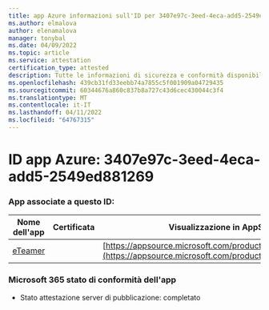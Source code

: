 ```yaml
---
title: app Azure informazioni sull'ID per 3407e97c-3eed-4eca-add5-2549ed881269
ms.author: elmalova
author: elenamalova
manager: tonybal
ms.date: 04/09/2022
ms.topic: article
ms.service: attestation
certification_type: attested
description: Tutte le informazioni di sicurezza e conformità disponibili per 3407e97c-3eed-4eca-add5-2549ed881269.
ms.openlocfilehash: 439cb31fd33eebb74a7855c5f001909a04729435
ms.sourcegitcommit: 60344676a860c837b8a727c43d6cec430044c3f4
ms.translationtype: MT
ms.contentlocale: it-IT
ms.lasthandoff: 04/11/2022
ms.locfileid: "64767315"
---
```

# <a name="azure-app-id-3407e97c-3eed-4eca-add5-2549ed881269"></a>ID app Azure: 3407e97c-3eed-4eca-add5-2549ed881269


### <a name="apps-associated-with-this-id"></a>App associate a questo ID:
| **Nome dell'app** | **Certificata** | **Visualizzazione in AppSource** |
|--------------|---------------|-----------------------|
| [eTeamer](../forward/WA200001621.md) |  | [https://appsource.microsoft.com/product/office/WA200001621](https://appsource.microsoft.com/product/office/WA200001621) |

### <a name="microsoft-365-app-compliance-status"></a>Microsoft 365 stato di conformità dell'app
- Stato attestazione server di pubblicazione: completato
